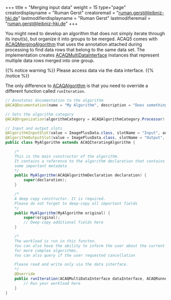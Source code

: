 +++
title = "Merging input data"
weight = 15
type="page"
creatordisplayname = "Ruman Gerst"
creatoremail = "ruman.gerst@leibniz-hki.de"
lastmodifierdisplayname = "Ruman Gerst"
lastmodifieremail = "ruman.gerst@leibniz-hki.de"
+++

You might need to develop an algorithm that does not simply iterate through its input(s),
but organize it into groups to be merged.
ACAQ5 comes with [ACAQMergingAlgorithm](/external/apidocs/org/hkijena/acaq5/api/algorithm/ACAQMergingAlgorithm.html) that uses the annotation attached during processing to find data rows that belong to the same data set. The implementation creates [ACAQMultiDataInterface](/external/apidocs/org/hkijena/acaq5/api/algorithm/ACAQMultiDataInterface.html) instances that represent multiple data rows merged into one group.

{{% notice warning %}}
Please access data via the data interface.
{{% /notice %}}

The only difference to [ACAQAlgorithm](/external/apidocs/org/hkijena/acaq5/api/algorithm/ACAQAlgorithm.html) is that you need to override a different function called `runIteration`.

```java
// Annotates documentation to the algorithm
@ACAQDocumentation(name = "My Algorithm", description = "Does something")

// Sets the algorithm category
@ACAQOrganization(algorithmCategory = ACAQAlgorithmCategory.Processor)

// Input and output slots
@AlgorithmInputSlot(value = ImagePlusData.class, slotName = "Input", autoCreate = true)
@AlgorithmOutputSlot(value = ImagePlusData.class, slotName = "Output", autoCreate = true)
public class MyAlgorithm extends ACAQIteratingAlgorithm {

    /*
    This is the main constructor of the algorithm.
    It contains a reference to the algorithm declaration that contains
    some important metadata
    */
    public MyAlgorithm(ACAQAlgorithmDeclaration declaration) {
        super(declaration);
    }

    /*
    A deep copy constructor. It is required.
    Please do not forget to deep-copy all important fields
    */
    public MyAlgorithm(MyAlgorithm original) {
        super(original);
        // Deep-copy additional fields here
    }

    /*
    The workload is run in this functon.
    You can also have the ability to inform the user about the current algorithm status
    for more complex algorithms.
    You can also query if the user requested cancellation

    Please read and write only via the data interface.
    */
    @Override
    public runIteration(ACAQMultiDataInterface dataInterface, ACAQRunnerSubStatus subProgress, Consumer<ACAQRunnerSubStatus> algorithmProgress, Supplier<Boolean> isCancelled) {
        // Run your workload here
    }
}
```

